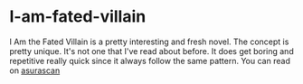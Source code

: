 # I-am-fated-villain
I Am the Fated Villain is a pretty interesting and fresh novel. The concept is pretty unique. It's not one that I've read about before. It does get boring and repetitive really quick since it always follow the same pattern. You can read on <a href="https://asurascan.xyz/vip/series/i-am-the-fated-villain/">asurascan</a> 
